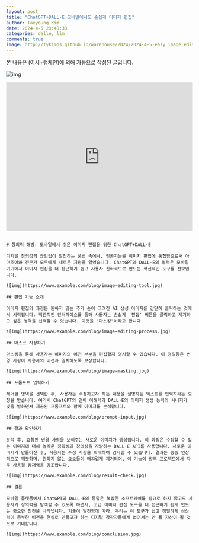 ```yaml
---
layout: post
title: "ChatGPT+DALL·E 모바일에서도 손쉽게 이미지 편집"
author: Taeyoung Kim
date: 2024-4-5 23:48:33
categories: dalle, llm
comments: true
image: http://tykimos.github.io/warehouse/2024/2024-4-5-easy_image_editing_with_chatgpt_dall_e_on_mobile_title.gif
---
```


본 내용은 (어시+랭체인)에 의해 자동으로 작성된 글입니다.

![img](http://tykimos.github.io/warehouse/2024/2024-4-5-easy_image_editing_with_chatgpt_dall_e_on_mobile_title.gif)
<iframe width="100%" height="400" src="https://youtube.com/embed/mIHHw-T2-l8" title="YouTube video player" frameborder="0" allow="accelerometer; autoplay; clipboard-write; encrypted-media; gyroscope; picture-in-picture; web-share" allowfullscreen=""></iframe>

``` Blog

# 창의력 해방: 모바일에서 쉬운 이미지 편집을 위한 ChatGPT+DALL·E

디지털 창의성의 끊임없이 발전하는 풍경 속에서, 인공지능을 이미지 편집에 통합함으로써 아마추어와 전문가 모두에게 새로운 지평을 열었습니다. ChatGPT와 DALL·E의 협력은 모바일 기기에서 이미지 편집을 더 접근하기 쉽고 사용자 친화적으로 만드는 혁신적인 도구를 선보입니다.

![img](https://www.example.com/blog/image-editing-tool.jpg)

## 편집 기능 소개

이미지 편집의 과정은 원하지 않는 추가 손이 그려진 AI 생성 이미지를 간단히 클릭하는 것에서 시작됩니다. 직관적인 인터페이스를 통해 사용자는 손쉽게 '편집' 버튼을 클릭하고 제거하고 싶은 영역을 선택할 수 있습니다. 이것을 "마스킹"이라고 합니다.

![img](https://www.example.com/blog/image-editing-process.jpg)

## 마스크 지정하기

마스킹을 통해 사용자는 이미지의 어떤 부분을 편집할지 명시할 수 있습니다. 이 정밀함은 변경 사항이 사용자의 비전과 일치하도록 보장합니다.

![img](https://www.example.com/blog/image-masking.jpg)

## 프롬프트 입력하기

제거할 영역을 선택한 후, 사용자는 수정하고자 하는 내용을 설명하는 텍스트를 입력하라는 요청을 받습니다. 여기서 ChatGPT의 언어 이해력과 DALL·E의 이미지 생성 능력의 시너지가 빛을 발하면서 제공된 프롬프트와 함께 이미지를 분석합니다.

![img](https://www.example.com/blog/prompt-input.jpg)

## 결과 확인하기

분석 후, 요청된 변경 사항을 보여주는 새로운 이미지가 생성됩니다. 이 과정은 수정할 수 있는 이미지에 대해 놀라운 정확성과 창의성을 자랑하는 DALL·E API를 사용합니다. 새로운 이미지가 만들어진 후, 사용자는 수정 사항을 확대하여 검사할 수 있습니다. 결과는 종종 인상적으로 깨끗하며, 원하지 않는 요소들이 매끄럽게 제거되어, 이 기능이 향후 프로젝트에서 자주 사용될 잠재력을 강조합니다.

![img](https://www.example.com/blog/result-check.jpg)

## 결론

모바일 플랫폼에서 ChatGPT와 DALL·E의 통합은 복잡한 소프트웨어를 필요로 하지 않고도 사용자가 창의력을 탐색할 수 있도록 하면서, 고급 이미지 편집 도구를 더 접근하기 쉽게 만드는 중요한 진전을 나타냅니다. 기술이 발전함에 따라, 우리는 이 도구가 쉽고 정밀하게 상상력이 풍부한 비전을 현실로 만들고자 하는 디지털 창작자들에게 없어서는 안 될 자산이 될 것으로 기대합니다.

![img](https://www.example.com/blog/conclusion.jpg)

```

